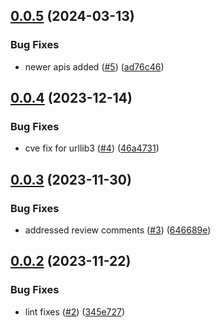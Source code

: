 ## [0.0.5](https://github.com/IBM/data-product-exchange-python-sdk/compare/v0.0.4...v0.0.5) (2024-03-13)


### Bug Fixes

* newer apis added ([#5](https://github.com/IBM/data-product-exchange-python-sdk/issues/5)) ([ad76c46](https://github.com/IBM/data-product-exchange-python-sdk/commit/ad76c461371c76b47ecc238bc674b11027a8d043))

## [0.0.4](https://github.com/IBM/data-product-exchange-python-sdk/compare/v0.0.3...v0.0.4) (2023-12-14)


### Bug Fixes

* cve fix for urllib3 ([#4](https://github.com/IBM/data-product-exchange-python-sdk/issues/4)) ([46a4731](https://github.com/IBM/data-product-exchange-python-sdk/commit/46a47313d7366a7ae0c61b8af92b98dae3349e63))

## [0.0.3](https://github.com/IBM/data-product-exchange-python-sdk/compare/v0.0.2...v0.0.3) (2023-11-30)


### Bug Fixes

* addressed review comments ([#3](https://github.com/IBM/data-product-exchange-python-sdk/issues/3)) ([646689e](https://github.com/IBM/data-product-exchange-python-sdk/commit/646689e48fa51acf22a43733f330cd91fac230b5))

## [0.0.2](https://github.com/IBM/data-product-exchange-python-sdk/compare/v0.0.1...v0.0.2) (2023-11-22)


### Bug Fixes

* lint fixes ([#2](https://github.com/IBM/data-product-exchange-python-sdk/issues/2)) ([345e727](https://github.com/IBM/data-product-exchange-python-sdk/commit/345e7271cd974e55b3bbe52a08dca97a99f4a86e))
